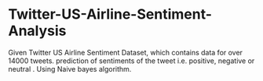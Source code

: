 # Twitter-US-Airline-Sentiment-Analysis

Given Twitter US Airline Sentiment Dataset, which contains data for over 14000 tweets. prediction of sentiments of the tweet i.e. positive, negative or neutral .
Using Naive bayes algorithm.
